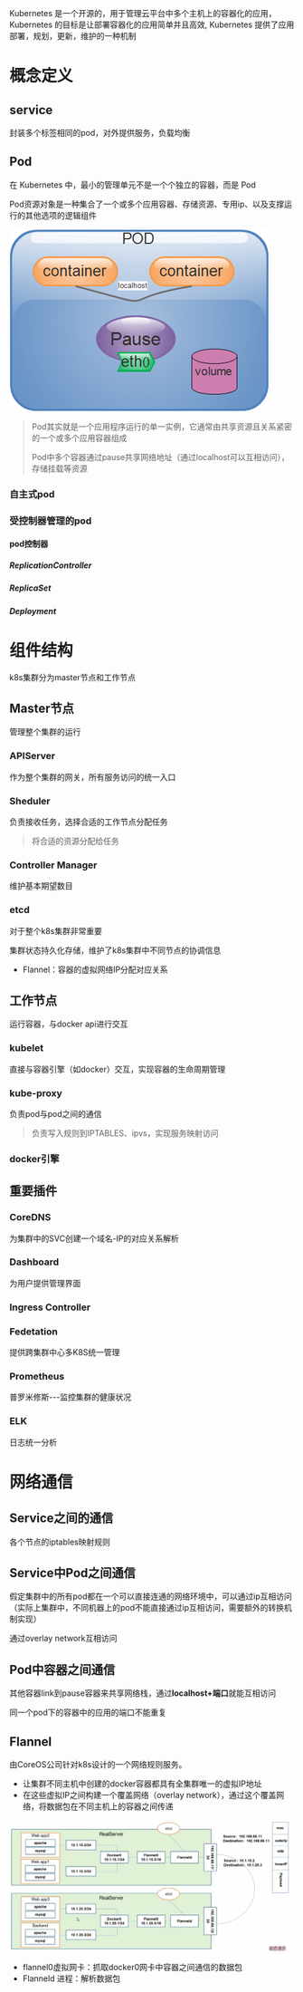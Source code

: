 Kubernetes 是一个开源的，用于管理云平台中多个主机上的容器化的应用， Kubernetes 的目标是让部署容器化的应用简单并且高效, Kubernetes 提供了应用部署，规划，更新，维护的一种机制 

# 概念定义

## service

封装多个标签相同的pod，对外提供服务，负载均衡

## Pod

在 Kubernetes 中，最小的管理单元不是一个个独立的容器，而是 Pod 

Pod资源对象是一种集合了一个或多个应用容器、存储资源、专用ip、以及支撑运行的其他选项的逻辑组件

![img](assets\1349539-20190225094840507-1212558195.png)

> Pod其实就是一个应用程序运行的单一实例，它通常由共享资源且关系紧密的一个或多个应用容器组成
>
> Pod中多个容器通过pause共享网络地址（通过localhost可以互相访问），存储挂载等资源

### 自主式pod



### 受控制器管理的pod

#### pod控制器

##### ReplicationController

##### ReplicaSet

##### Deployment



# 组件结构

k8s集群分为master节点和工作节点

## Master节点

管理整个集群的运行

### APIServer

作为整个集群的网关，所有服务访问的统一入口

### Sheduler

负责接收任务，选择合适的工作节点分配任务

> 将合适的资源分配给任务

### Controller Manager

维护基本期望数目

### etcd

对于整个k8s集群非常重要

集群状态持久化存储，维护了k8s集群中不同节点的协调信息

- Flannel：容器的虚拟网络IP分配对应关系

## 工作节点

运行容器，与docker api进行交互

### kubelet

直接与容器引擎（如docker）交互，实现容器的生命周期管理

### kube-proxy

负责pod与pod之间的通信

> 负责写入规则到IPTABLES、ipvs，实现服务映射访问


### docker引擎

## 重要插件

### CoreDNS

为集群中的SVC创建一个域名-IP的对应关系解析

### Dashboard

为用户提供管理界面

### Ingress Controller

### Fedetation

提供跨集群中心多K8S统一管理

### Prometheus

普罗米修斯---监控集群的健康状况

### ELK

日志统一分析

# 网络通信

## Service之间的通信

各个节点的iptables映射规则

## Service中Pod之间通信

假定集群中的所有pod都在一个可以直接连通的网络环境中，可以通过ip互相访问（实际上集群中，不同机器上的pod不能直接通过ip互相访问，需要额外的转换机制实现）

通过overlay network互相访问

## Pod中容器之间通信

其他容器link到pause容器来共享网络栈，通过**localhost+端口**就能互相访问

同一个pod下的容器中的应用的端口不能重复

## Flannel

由CoreOS公司针对k8s设计的一个网络规则服务。

- 让集群不同主机中创建的docker容器都具有全集群唯一的虚拟IP地址
- 在这些虚拟IP之间构建一个覆盖网络（overlay network），通过这个覆盖网络，将数据包在不同主机上的容器之间传递

![image-20191025131528103](assets\image-20191025131528103.png)

- flannel0虚拟网卡：抓取docker0网卡中容器之间通信的数据包
- Flanneld 进程：解析数据包
